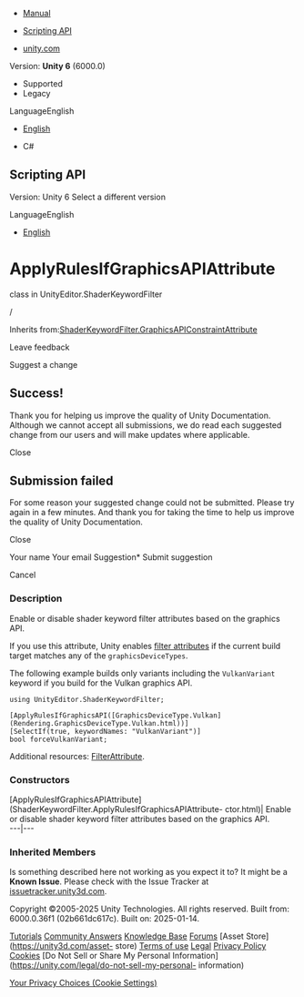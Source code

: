 [ ]()

  * [Manual](../Manual/index.html)
  * [Scripting API](../ScriptReference/index.html)

  * [unity.com](https://unity.com/)

Version: **Unity 6** (6000.0)

  * Supported
  * Legacy

LanguageEnglish

  * [English]()

  * C#

[ ](https://docs.unity3d.com)

## Scripting API

Version: Unity 6 Select a different version

LanguageEnglish

  * [English]()

# ApplyRulesIfGraphicsAPIAttribute

class in UnityEditor.ShaderKeywordFilter

/

Inherits
from:[ShaderKeywordFilter.GraphicsAPIConstraintAttribute](ShaderKeywordFilter.GraphicsAPIConstraintAttribute.html)

Leave feedback

Suggest a change

## Success!

Thank you for helping us improve the quality of Unity Documentation. Although
we cannot accept all submissions, we do read each suggested change from our
users and will make updates where applicable.

Close

## Submission failed

For some reason your suggested change could not be submitted. Please <a>try
again</a> in a few minutes. And thank you for taking the time to help us
improve the quality of Unity Documentation.

Close

Your name Your email Suggestion* Submit suggestion

Cancel

[ ]()

### Description

Enable or disable shader keyword filter attributes based on the graphics API.

If you use this attribute, Unity enables [filter
attributes](ShaderKeywordFilter.FilterAttribute.html) if the current build
target matches any of the `graphicsDeviceTypes`.  
  
The following example builds only variants including the `VulkanVariant`
keyword if you build for the Vulkan graphics API.

    
    
    using UnityEditor.ShaderKeywordFilter;  
      
    [ApplyRulesIfGraphicsAPI([GraphicsDeviceType.Vulkan](Rendering.GraphicsDeviceType.Vulkan.html))]
    [SelectIf(true, keywordNames: "VulkanVariant")]
    bool forceVulkanVariant;

Additional resources:
[FilterAttribute](ShaderKeywordFilter.FilterAttribute.html).

### Constructors

[ApplyRulesIfGraphicsAPIAttribute](ShaderKeywordFilter.ApplyRulesIfGraphicsAPIAttribute-
ctor.html)| Enable or disable shader keyword filter attributes based on the
graphics API.  
---|---  
  
### Inherited Members

Is something described here not working as you expect it to? It might be a
**Known Issue**. Please check with the Issue Tracker at
[issuetracker.unity3d.com](https://issuetracker.unity3d.com).

Copyright ©2005-2025 Unity Technologies. All rights reserved. Built from:
6000.0.36f1 (02b661dc617c). Built on: 2025-01-14.

[Tutorials](https://unity3d.com/learn) [Community
Answers](https://answers.unity3d.com) [Knowledge
Base](https://support.unity3d.com/hc/en-us)
[Forums](https://forum.unity3d.com) [Asset Store](https://unity3d.com/asset-
store) [Terms of use](https://docs.unity3d.com/Manual/TermsOfUse.html)
[Legal](https://unity.com/legal) [Privacy
Policy](https://unity.com/legal/privacy-policy)
[Cookies](https://unity.com/legal/cookie-policy) [Do Not Sell or Share My
Personal Information](https://unity.com/legal/do-not-sell-my-personal-
information)

[Your Privacy Choices (Cookie Settings)](javascript:void\(0\);)

